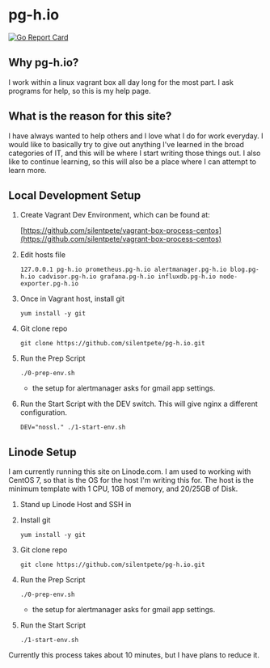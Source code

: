 # pg-h.io

[![Go Report Card](https://goreportcard.com/badge/github.com/silentpete/pg-h.io)](https://goreportcard.com/report/github.com/silentpete/pg-h.io)

## Why pg-h.io?

I work within a linux vagrant box all day long for the most part. I ask programs for help, so this is my help page.

## What is the reason for this site?

I have always wanted to help others and I love what I do for work everyday. I would like to basically try to give out anything I've learned in the broad categories of IT, and this will be where I start writing those things out. I also like to continue learning, so this will also be a place where I can attempt to learn more.

## Local Development Setup

1. Create Vagrant Dev Environment, which can be found at:

    [https://github.com/silentpete/vagrant-box-process-centos](https://github.com/silentpete/vagrant-box-process-centos)

1. Edit hosts file

    ```none
    127.0.0.1 pg-h.io prometheus.pg-h.io alertmanager.pg-h.io blog.pg-h.io cadvisor.pg-h.io grafana.pg-h.io influxdb.pg-h.io node-exporter.pg-h.io
    ```

1. Once in Vagrant host, install git

    ```none
    yum install -y git
    ```

1. Git clone repo

    ```none
    git clone https://github.com/silentpete/pg-h.io.git
    ```

1. Run the Prep Script

    ```none
    ./0-prep-env.sh
    ```

    - the setup for alertmanager asks for gmail app settings.
1. Run the Start Script with the DEV switch. This will give nginx a different configuration.

    ```none
    DEV="nossl." ./1-start-env.sh
    ```

## Linode Setup

I am currently running this site on Linode.com. I am used to working with CentOS 7, so that is the OS for the host I'm writing this for. The host is the minimum template with 1 CPU, 1GB of memory, and 20/25GB of Disk.

1. Stand up Linode Host and SSH in
1. Install git

    ```none
    yum install -y git
    ```

1. Git clone repo

    ```none
    git clone https://github.com/silentpete/pg-h.io.git
    ```

1. Run the Prep Script

    ```none
    ./0-prep-env.sh
    ```

    - the setup for alertmanager asks for gmail app settings.
1. Run the Start Script

    ```none
    ./1-start-env.sh
    ```

Currently this process takes about 10 minutes, but I have plans to reduce it.
